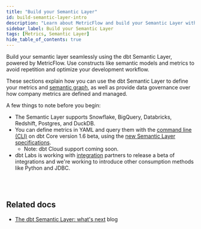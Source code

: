 ```yaml
---
title: "Build your Semantic Layer"
id: build-semantic-layer-intro
description: "Learn about MetricFlow and build your Semantic Layer with Semantic models and Metrics"
sidebar_label: Build your Semantic Layer
tags: [Metrics, Semantic Layer]
hide_table_of_contents: true
---
```


Build your semantic layer seamlessly using the dbt Semantic Layer, powered by MetricFlow. Use constructs like semantic models and metrics to avoid repetition and optimize your development workflow.

These sections explain how you can use the dbt Semantic Layer to define your metrics and [semantic graph](/docs/build/metricflow-core-concepts#semantic-graph), as well as provide data governance over how company metrics are defined and managed. 

A few things to note before you begin:

- The Semantic Layer supports Snowflake, BigQuery, Databricks, Redshift, Postgres, and DuckDB.
- You can define metrics in YAML and query them with the [command line (CLI)](/docs/core/about-the-cli) on dbt Core version 1.6 beta, using the [new Semantic Layer specifications](https://github.com/dbt-labs/dbt-core/discussions/7456).
  * Note: dbt Cloud support coming soon.
- dbt Labs is working with [integration](https://www.getdbt.com/product/semantic-layer-integrations) partners to release a beta of integrations and we're working to introduce other consumption methods like Python and JDBC. <br /><br />

<div className="grid--4-col">


<Card
    title="Quickstart"
    body="Learn how to create a semantic model, metric, and test and upload your metric using MetricFlow."
    link="/docs/build/sl-getting-started"
    icon="rocket"/>

<Card
    title="About MetricFlow"
    body="Understand MetricFlow's core concepts, key principles, and how to use this powerful tool."
    link="/docs/build/metricflow-core-concepts"
    icon="rocket"/>

  <Card
    title="Semantic model"
    body="Use Semantic models as the basis for defining data. They act as nodes in the semantic graph, with entities connecting them."
    link="/docs/build/semantic-models"
    icon="rocket"/>

  <Card
    title="Metrics"
    body="Metrics are functions that take in various parameters (such as measures, constraints) to define new quantitative indicators."
    link="/docs/build/metrics-overview"
    icon="rocket"/>   

</div> <br />


## Related docs

- [The dbt Semantic Layer: what's next](https://www.getdbt.com/blog/dbt-semantic-layer-whats-next/) blog



